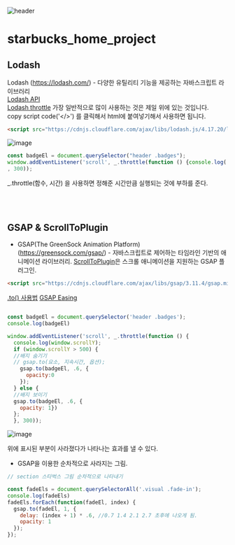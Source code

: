 ![header](https://capsule-render.vercel.app/api?type=waving&color=auto&height=200&text=Welcome!%20&fontSize=60&fontAlignY=40&desc=I'm%20joonho)
# starbucks_home_project


## Lodash
Lodash (https://lodash.com/) - 다양한 유틸리티 기능을 제공하는 자바스크립트 라이브러리<br>
[Lodash API](https://lodash.com/docs/4.17.15) <br>
[Lodash throttle](https://lodash.com/docs/4.17.15#throttle)
가장 일반적으로 많이 사용하는 것은 제일 위에 있는 것입니다.<br>
copy script code('</>') 를 클릭해서 html에 붙여넣기해서 사용하면 됩니다.
```html
<script src="https://cdnjs.cloudflare.com/ajax/libs/lodash.js/4.17.20/lodash.min.js" integrity="sha512-90vH1Z83AJY9DmlWa8WkjkV79yfS2n2Oxhsi2dZbIv0nC4E6m5AbH8Nh156kkM7JePmqD6tcZsfad1ueoaovww==" crossorigin="anonymous"></script>
```


![image](https://user-images.githubusercontent.com/103080228/209610183-3cf66742-aa2c-4b79-b56f-46da924e7b78.png)

```js
const badgeEl = document.querySelector("header .badges");
window.addEventListener('scroll', _.throttle(function () {console.log('scroll!');}
, 300));
```

_.throttle(함수, 시간) 을 사용하면 정해준 시간만큼 실행되는 것에 부하를 준다.
<br><br>
<br><br>

## GSAP & ScrollToPlugin

  - GSAP(The GreenSock Animation Platform)(https://greensock.com/gsap/) - 자바스크립트로 제어하는 타임라인 기반의 애니메이션 라이브러리.
[ScrollToPlugin](https://greensock.com/scrolltoplugin/)은 스크롤 애니메이션을 지원하는 GSAP 플러그인.

```html
<script src="https://cdnjs.cloudflare.com/ajax/libs/gsap/3.11.4/gsap.min.js" integrity="sha512-f8mwTB+Bs8a5c46DEm7HQLcJuHMBaH/UFlcgyetMqqkvTcYg4g5VXsYR71b3qC82lZytjNYvBj2pf0VekA9/FQ==" crossorigin="anonymous" referrerpolicy="no-referrer"></script>
```

[.to() 사용법](https://greensock.com/docs/v3/GSAP/gsap.to())
[GSAP Easing](https://greensock.com/docs/v2/Easing)

```js

const badgeEl = document.querySelector('header .badges');
console.log(badgeEl)

window.addEventListener('scroll', _.throttle(function () {
  console.log(window.scrollY);
  if (window.scrollY > 500) {
  //배지 숨기기
  // gsap.to(요소, 지속시간, 옵션);
    gsap.to(badgeEl, .6, {
      opacity:0
    });
  } else {
  //배지 보이기
  gsap.to(badgeEl, .6, {
    opacity: 1})
  };
  }, 300));
```

![image](https://user-images.githubusercontent.com/103080228/209625175-4f480e42-4982-444e-9776-ff4eefe7c351.png)

위에 표시된 부분이 사라졌다가 나타나는 효과를 낼 수 있다.


  - GSAP을 이용한 순차적으로 사라지는 그림.

```js
// section 스타벅스 그림 순차적으로 나타내기

const fadeEls = document.querySelectorAll('.visual .fade-in');
console.log(fadeEls)
fadeEls.forEach(function(fadeEl, index) {
  gsap.to(fadeEl, 1, {
    delay: (index + 1) * .6, //0.7 1.4 2.1 2.7 초후에 나오게 됨.
    opacity: 1
  });
});
```



